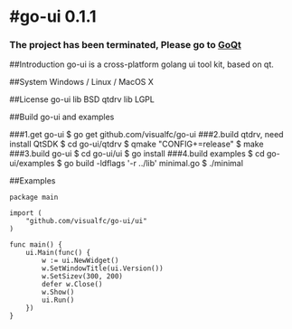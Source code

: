 #go-ui 0.1.1
=====

### The project has been terminated, Please go to [GoQt](https://github.com/visualfc/goqt)

##Introduction
go-ui is a cross-platform golang ui tool kit, based on qt.

##System
Windows / Linux / MacOS X

##License
    go-ui lib BSD
    qtdrv lib LGPL

##Build go-ui and examples

###1.get go-ui
    $ go get github.com/visualfc/go-ui
###2.build qtdrv, need install QtSDK
    $ cd go-ui/qtdrv
    $ qmake "CONFIG+=release"
    $ make
###3.build go-ui
    $ cd go-ui/ui
    $ go install
###4.build examples
    $ cd go-ui/examples
    $ go build -ldflags '-r ../lib' minimal.go
    $ ./minimal

##Examples

    package main

    import (
	    "github.com/visualfc/go-ui/ui"
    )
    
    func main() {
	    ui.Main(func() {
		    w := ui.NewWidget()
		    w.SetWindowTitle(ui.Version())
		    w.SetSizev(300, 200)
		    defer w.Close()
		    w.Show()
		    ui.Run()
	    })
    }


